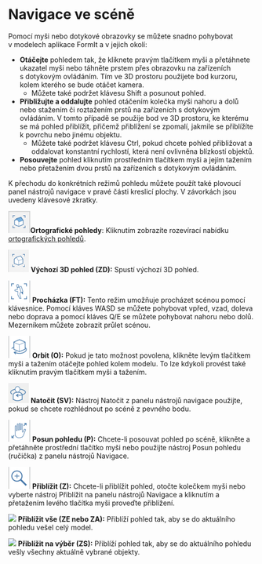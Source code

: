 # Navigace ve scéně

Pomocí myši nebo dotykové obrazovky se můžete snadno pohybovat v modelech aplikace FormIt a v jejich okolí:

* **Otáčejte** pohledem tak, že kliknete pravým tlačítkem myši a přetáhnete ukazatel myši nebo táhněte prstem přes obrazovku na zařízeních s dotykovým ovládáním. Tím ve 3D prostoru použijete bod kurzoru, kolem kterého se bude otáčet kamera.
   * Můžete také podržet klávesu Shift a posunout pohled.
* **Přibližujte a oddalujte** pohled otáčením kolečka myši nahoru a dolů nebo stažením či roztažením prstů na zařízeních s dotykovým ovládáním. V tomto případě se použije bod ve 3D prostoru, ke kterému se má pohled přiblížit, přičemž přiblížení se zpomalí, jakmile se přiblížíte k povrchu nebo jinému objektu.
   * Můžete také podržet klávesu Ctrl, pokud chcete pohled přibližovat a oddalovat konstantní rychlostí, která není ovlivněna blízkostí objektů.
* **Posouvejte** pohled kliknutím prostředním tlačítkem myši a jejím tažením nebo přetažením dvou prstů na zařízeních s dotykovým ovládáním.

K přechodu do konkrétních režimů pohledu můžete použít také plovoucí panel nástrojů navigace v pravé části kreslicí plochy. V závorkách jsou uvedeny klávesové zkratky.

![](../.gitbook/assets/20190618-ortho-views.png)**Ortografické pohledy**: Kliknutím zobrazíte rozevírací nabídku [ortografických pohledů](../tool-library/orthographic-views.md).

![](../.gitbook/assets/20190618-3d-view.png) **Výchozí 3D pohled (ZD):** Spustí výchozí 3D pohled.

![](../.gitbook/assets/jet-pack.png) **Procházka (FT):** Tento režim umožňuje procházet scénou pomocí klávesnice. Pomocí kláves WASD se můžete pohybovat vpřed, vzad, doleva nebo doprava a pomocí kláves Q/E se můžete pohybovat nahoru nebo dolů. Mezerníkem můžete zobrazit průlet scénou.

![](../.gitbook/assets/orbit-tool.png) **Orbit (O):** Pokud je tato možnost povolena, klikněte levým tlačítkem myši a tažením otáčejte pohled kolem modelu. To lze kdykoli provést také kliknutím pravým tlačítkem myši a tažením.

![](../.gitbook/assets/swivel.PNG) **Natočit (SV):** Nástroj Natočit z panelu nástrojů navigace použijte, pokud se chcete rozhlédnout po scéně z pevného bodu.

![](../.gitbook/assets/panning.png) **Posun pohledu (P):** Chcete-li posouvat pohled po scéně, klikněte a přetáhněte prostřední tlačítko myši nebo použijte nástroj Posun pohledu (ručička) z panelu nástrojů Navigace.

![](../.gitbook/assets/zoom.png) **Přiblížit (Z):** Chcete-li přiblížit pohled, otočte kolečkem myši nebo vyberte nástroj Přiblížit na panelu nástrojů Navigace a kliknutím a přetažením levého tlačítka myši proveďte přiblížení.

![](../.gitbook/assets/zoom\_all.png) **Přiblížit vše (ZE nebo ZA):** Přiblíží pohled tak, aby se do aktuálního pohledu vešel celý model.

![](../.gitbook/assets/zoom\_selection.png) **Přiblížit na výběr (ZS):** Přiblíží pohled tak, aby se do aktuálního pohledu vešly všechny aktuálně vybrané objekty.
